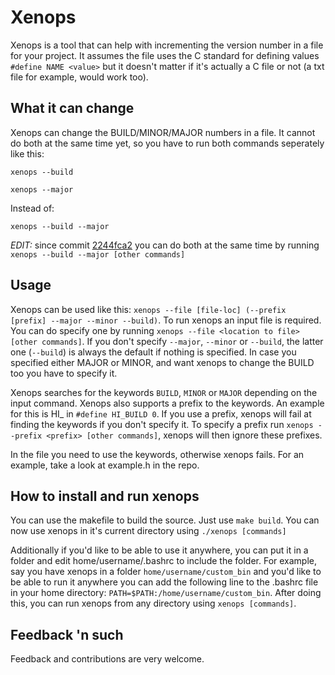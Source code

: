 # Xenops

Xenops is a tool that can help with incrementing the version number in a file for your project. It assumes the file uses the C standard for defining values `#define NAME <value>` but it doesn't matter if it's actually a C file or not (a txt file for example, would work too).


## What it can change
Xenops can change the BUILD/MINOR/MAJOR numbers in a file. It cannot do both at the same time yet, so you have to run both commands seperately like this:

`xenops --build`

`xenops --major`

Instead of:

`xenops --build --major`

*EDIT:* since commit [2244fca2](https://github.com/m44rtn/xenops/commit/2244fca2402adebbf88ab526624df471e0220ea7) you can do both at the same time by running `xenops --build --major [other commands]`

## Usage
Xenops can be used like this: `xenops --file [file-loc] (--prefix [prefix] --major --minor --build)`. To run xenops an input file is required. You can do specify one by running `xenops --file <location to file> [other commands]`. If you don't specify `--major`, `--minor` or `--build`, the latter one (`--build`) is always the default if nothing is specified. In case you specified either MAJOR or MINOR, and want xenops to change the BUILD too you have to specify it.

Xenops searches for the keywords `BUILD`, `MINOR` or `MAJOR` depending on the input command. Xenops also supports a prefix to the keywords. An example for this is HI_ in `#define HI_BUILD 0`. If you use a prefix, xenops will fail at finding the keywords if you don't specify it. To specify a prefix run `xenops --prefix <prefix> [other commands]`, xenops will then ignore these prefixes.

In the file you need to use the keywords, otherwise xenops fails. 
For an example, take a look at example.h in the repo.

## How to install and run xenops
You can use the makefile to build the source. Just use 
`make build`.
You can now use xenops in it's current directory using
`./xenops [commands]`

Additionally if you'd like to be able to use it anywhere, you can put it in a folder and edit home/username/.bashrc
to include the folder. For example, say you have xenops in a folder `home/username/custom_bin`
and you'd like to be able to run it anywhere you can add the following line to the .bashrc file in your home directory:
`PATH=$PATH:/home/username/custom_bin`. After doing this, you can run xenops from any directory using
`xenops [commands]`.

## Feedback 'n such
Feedback and contributions are very welcome.


